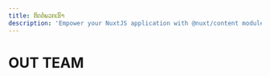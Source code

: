 ```yaml
---
title: ຕິດຕໍ່ພວກເຮົາ
description: 'Empower your NuxtJS application with @nuxt/content module: write in a content/ directory and fetch your Markdown, JSON, YAML and CSV files through a MongoDB like API, acting as a Git-based Headless CMS.'
---
```



<vs-row>
<about-mission />
</vs-row>

<div class="container">

<h1>OUT TEAM</h1>
<vs-row aling="center" justify="center">
<vs-col w="4">
<about-person title="" description=""/>
</vs-col>
<vs-col w="4">
<about-person title="" description=""/>
</vs-col>
<vs-col w="4">
<about-person title="" description=""/>
</vs-col>
</vs-row>
</div>


